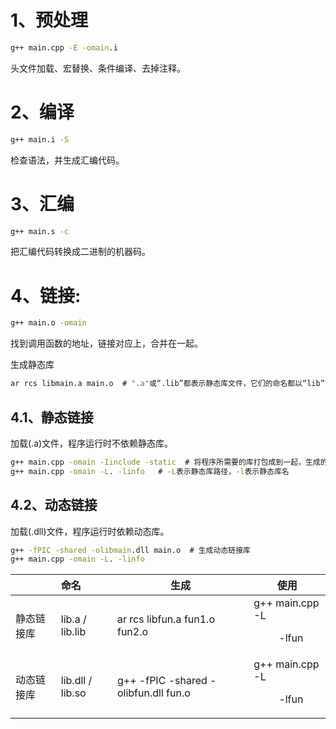 # 1、预处理

~~~cmd
g++ main.cpp -E -omain.i
~~~

头文件加载、宏替换、条件编译、去掉注释。

# 2、编译

~~~cmd
g++ main.i -S
~~~

检查语法，并生成汇编代码。

# 3、汇编

~~~cmd
g++ main.s -c	
~~~

把汇编代码转换成二进制的机器码。

# 4、链接: 

~~~cmd
g++ main.o -omain
~~~

找到调用函数的地址，链接对应上，合并在一起。

生成静态库

~~~cmd
ar rcs libmain.a main.o  # ".a"或“.lib”都表示静态库文件，它们的命名都以“lib”前缀开头，它们是'.o'文件的集合。
~~~

## 4.1、静态链接

加载(.a)文件，程序运行时不依赖静态库。

~~~cmd
g++ main.cpp -omain -Iinclude -static  # 将程序所需要的库打包成到一起，生成的可执行文件可以跨设备运行，因为不需要再配置环境变量。
g++ main.cpp -omain -L. -linfo   # -L表示静态库路径，-l表示静态库名
~~~

## 4.2、动态链接

加载(.dll)文件，程序运行时依赖动态库。

~~~cmd
g++ -fPIC -shared -olibmain.dll main.o  # 生成动态链接库
g++ main.cpp -omain -L. -linfo
~~~

|            | 命名                           | 生成                                 | 使用                       |
| :--------- | :----------------------------- | ------------------------------------ | -------------------------- |
| 静态链接库 | lib<name>.a  /  lib<name>.lib  | ar rcs libfun.a fun1.o fun2.o        | g++ main.cpp -L<dir> -lfun |
| 动态链接库 | lib<name>.dll  /  lib<name>.so | g++ -fPIC -shared -olibfun.dll fun.o | g++ main.cpp -L<dir> -lfun |

